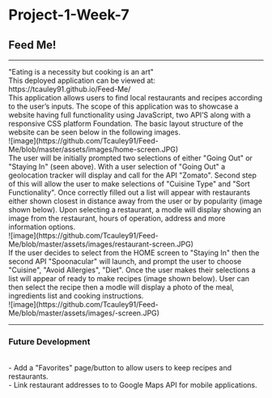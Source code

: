 
# Project-1-Week-7
<h2>Feed Me!</h2>
<hr>
"Eating is a necessity but cooking is an art"
<br>
This deployed application can be viewed at: https://tcauley91.github.io/Feed-Me/
<br>
This application allows users to find local restaurants and recipes according to the user’s inputs. The scope of this application was to showcase a website having full functionality using JavaScript, two API’S along with a responsive CSS platform Foundation. The basic layout structure of the website can be seen below in the following images. 
<br>
![image](https://github.com/Tcauley91/Feed-Me/blob/master/assets/images/home-screen.JPG)
<br>
The user will be initially prompted two selections of either "Going Out" or "Staying In" (seen above). With a user selection of "Going Out" a geolocation tracker will display and call for the API "Zomato". Second step of this will allow the user to make selections of "Cuisine Type" and "Sort Functionality". Once correctly filled out a list will appear with restaurants either shown closest in distance away from the user or by popularity (image shown below). Upon selecting a restaurant, a modle will display showing an image from the restaurant, hours of operation, address and more information options. 
<br>
![image](https://github.com/Tcauley91/Feed-Me/blob/master/assets/images/restaurant-screen.JPG)
<br>
If the user decides to select from the HOME screen to "Staying In" then the second API "Spoonacular" will launch, and prompt the user to choose "Cuisine", "Avoid Allergies", "Diet". Once the user makes their selections a list will appear of ready to make recipes (image shown below). User can then select the recipe then a modle will display a photo of the meal, ingredients list and cooking instructions. 
<br>
![image](https://github.com/Tcauley91/Feed-Me/blob/master/assets/images/-screen.JPG)
<hr>
<h3>Future Development</h3>
<br>
- Add a "Favorites" page/button to allow users to keep recipes and restaurants.
<br>
- Link restaurant addresses to to Google Maps API for mobile applications.

